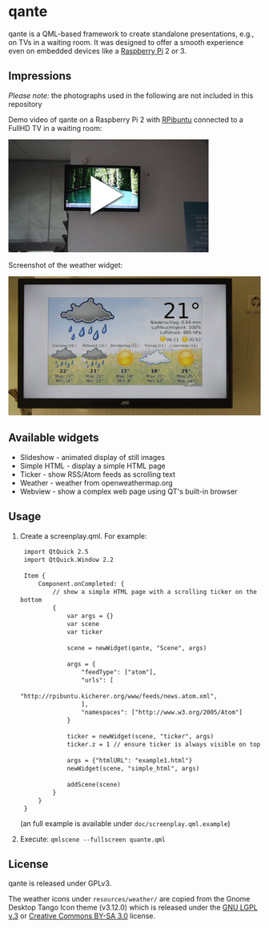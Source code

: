 
qante
=====

qante is a QML-based framework to create standalone presentations, e.g., on TVs
in a waiting room. It was designed to offer a smooth experience even on embedded
devices like a [Raspberry Pi](https://www.raspberrypi.org/) 2 or 3.

Impressions
-----------

*Please note:* the photographs used in the following are not included in this repository

Demo video of qante on a Raspberry Pi 2 with [RPibuntu](http://rpibuntu.kicherer.org/www/)
connected to a FullHD TV in a waiting room:

[![Play demo](doc/play_small.jpg)](http://kicherer.org/stuff/qante_demo.webm)

Screenshot of the weather widget:

![Screenshot](doc/weather_small.jpg)

Available widgets
-----------------

* Slideshow - animated display of still images
* Simple HTML - display a simple HTML page
* Ticker - show RSS/Atom feeds as scrolling text 
* Weather - weather from openweathermap.org
* Webview - show a complex web page using QT's built-in browser

Usage
-----

1. Create a screenplay.qml. For example:

		import QtQuick 2.5
		import QtQuick.Window 2.2

		Item {
			Component.onCompleted: {
				// show a simple HTML page with a scrolling ticker on the bottom
				{
					var args = {}
					var scene
					var ticker
					
					scene = newWidget(qante, "Scene", args)
					
					args = {
						"feedType": ["atom"],
						"urls": [
							"http://rpibuntu.kicherer.org/www/feeds/news.atom.xml",
						],
						"namespaces": ["http://www.w3.org/2005/Atom"]
					}
					
					ticker = newWidget(scene, "ticker", args)
					ticker.z = 1 // ensure ticker is always visible on top
					
					args = {"htmlURL": "example1.html"}
					newWidget(scene, "simple_html", args)
					
					addScene(scene)
				}
			}
		}
	
	(an full example is available under `doc/screenplay.qml.example`)

2. Execute: `qmlscene --fullscreen quante.qml`

License
-------
qante is released under GPLv3.

The weather icons under `resources/weather/` are copied from the Gnome Desktop Tango Icon theme (v3.12.0)
which is released under the [GNU LGPL v.3](https://www.gnu.org/licenses/lgpl-3.0.en.html) or 
[Creative Commons BY-SA 3.0](https://creativecommons.org/licenses/by-sa/3.0/) license.
